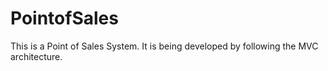 # PointofSales
This is a Point of Sales System.
It is being developed by following the MVC architecture.
